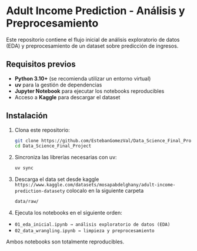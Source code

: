 # Adult Income Prediction - Análisis y Preprocesamiento

Este repositorio contiene el flujo inicial de análisis exploratorio de datos (EDA) y preprocesamiento de un dataset sobre predicción de ingresos.  

## Requisitos previos

- **Python 3.10+** (se recomienda utilizar un entorno virtual)
- **uv** para la gestión de dependencias
- **Jupyter Notebook** para ejecutar los notebooks reproducibles
- Acceso a **Kaggle** para descargar el dataset

## Instalación

1. Clona este repositorio:
   ```bash
   git clone https://github.com/EstebanGomezVal/Data_Science_Final_Project.git
   cd Data_Science_Final_Project
   ```

2. Sincroniza las librerías necesarias con uv:
   ```bash
   uv sync
   ```

3. Descarga el data set desde kaggle `https://www.kaggle.com/datasets/mosapabdelghany/adult-income-prediction-datasety` colocalo en la siguiente carpeta
    ``` bash
    data/raw/
    ```

4. Ejecuta los notebooks en el siguiente orden:
- `01_eda_inicial.ipynb → análisis exploratorio de datos (EDA)`
- `02_data_wrangling.ipynb → limpieza y preprocesamiento`


Ambos notebooks son totalmente reproducibles.